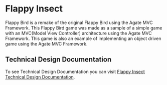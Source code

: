 # Flappy Insect
Flappy Bird is a remake of the original Flappy Bird using the Agate MVC Framework. This Flappy Bird game was made as a sample of a simple game with an MVC(Model View Controller) architecture using the Agate MVC Framework. This game is also an example of implementing an object driven game using the Agate MVC Framework.

## Technical Design Documentation
To see Technical Design Documentation you can visit [Flappy Insect Technical Design Documentation](https://fadhlihh.notion.site/Flappy-Insect-978fe2464862443f8a15ec3ff1b2a429).
